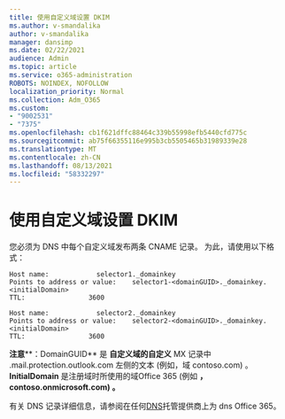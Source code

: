 ```yaml
---
title: 使用自定义域设置 DKIM
ms.author: v-smandalika
author: v-smandalika
manager: dansimp
ms.date: 02/22/2021
audience: Admin
ms.topic: article
ms.service: o365-administration
ROBOTS: NOINDEX, NOFOLLOW
localization_priority: Normal
ms.collection: Adm_O365
ms.custom:
- "9002531"
- "7375"
ms.openlocfilehash: cb1f621dffc88464c339b55998efb5440cfd775c
ms.sourcegitcommit: ab75f66355116e995b3cb5505465b31989339e28
ms.translationtype: MT
ms.contentlocale: zh-CN
ms.lasthandoff: 08/13/2021
ms.locfileid: "58332297"
---
```

# <a name="set-up-dkim-with-custom-domains"></a>使用自定义域设置 DKIM

您必须为 DNS 中每个自定义域发布两条 CNAME 记录。 为此，请使用以下格式：

```console
Host name:            selector1._domainkey
Points to address or value:    selector1-<domainGUID>._domainkey.<initialDomain>
TTL:                3600

Host name:            selector2._domainkey
Points to address or value:    selector2-<domainGUID>._domainkey.<initialDomain>
TTL:                3600
```
**注意****：DomainGUID** 是 **自定义域的自定义** MX 记录中 .mail.protection.outlook.com 左侧的文本 (例如，域 contoso.com) 。  **InitialDomain** 是注册域时所使用的域Office 365 (例如 **，contoso.onmicrosoft.com) 。**

有关 DNS 记录详细信息，请参阅在任何[DNS](https://docs.microsoft.com/microsoft-365/admin/get-help-with-domains/create-dns-records-at-any-dns-hosting-provider)托管提供商上为 dns Office 365。